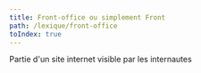 ```yaml
---
title: Front-office ou simplement Front
path: /lexique/front-office
toIndex: true
---
```


Partie d'un site internet visible par les internautes
